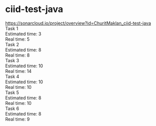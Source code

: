 # ciid-test-java
https://sonarcloud.io/project/overview?id=ChuritMaklan_ciid-test-java <br>
Task 1 <br>
Estimated time: 3 <br>
Real time: 5 <br>
Task 2 <br>
Estimated time: 8 <br>
Real time: 8 <br>
Task 3 <br>
Estimated time: 10 <br>
Real time: 14 <br>
Task 4 <br>
Estimated time: 10 <br>
Real time: 10<br>
Task 5 <br>
Estimated time: 8 <br>
Real time: 10 <br>
Task 6 <br>
Estimated time: 8 <br>
Real time: 9 <br>
